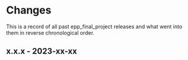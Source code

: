 # Changes

This is a record of all past epp_final_project releases and what went into
them in reverse chronological order.


## x.x.x - 2023-xx-xx
